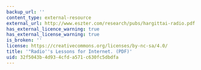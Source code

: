```yaml
---
backup_url: ''
content_type: external-resource
external_url: http://www.eszter.com/research/pubs/hargittai-radio.pdf
has_external_licence_warning: true
has_external_license_warning: true
is_broken: ''
license: https://creativecommons.org/licenses/by-nc-sa/4.0/
title: '"Radio''s Lessons for Internet. (PDF)'
uid: 32f5043b-4d93-4cfd-a571-c630fc5dbdfa
---
```

